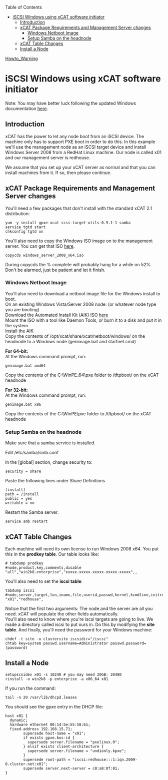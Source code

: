 <!-- START doctoc generated TOC please keep comment here to allow auto update -->
<!-- DON'T EDIT THIS SECTION, INSTEAD RE-RUN doctoc TO UPDATE -->
Table of Contents

- [iSCSI Windows using xCAT software initiator](#iscsi-windows-using-xcat-software-initiator)
  - [Introduction](#introduction)
  - [xCAT Package Requirements and Management Server changes](#xcat-package-requirements-and-management-server-changes)
    - [Windows Netboot Image](#windows-netboot-image)
    - [Setup Samba on the headnode](#setup-samba-on-the-headnode)
  - [xCAT Table Changes](#xcat-table-changes)
  - [Install a Node](#install-a-node)

<!-- END doctoc generated TOC please keep comment here to allow auto update -->

[Howto_Warning](Howto_Warning)


# iSCSI Windows using xCAT software initiator

Note: You may have better luck following the updated Windows documentation [here](http://www-03.ibm.com/support/techdocs/atsmastr.nsf/WebIndex/WP101470). 

## Introduction

xCAT has the power to let any node boot from an iSCSI device. The machine only has to support PXE boot in order to do this. In this example we'll use the management node as an iSCSI target device and install Windows Server 2008 from a RedHat Linux machine. Our node is called x01 and our management server is redhouse. 

We assume that you set up your xCAT server as normal and that you can install machines from it. If so, then please continue. 

## xCAT Package Requirements and Management Server changes

You'll need a few packages that don't install with the standard xCAT 2.1 distribution: 
    
    yum -y install gpxe-xcat scsi-target-utils-0.9.1-1 samba
    service tgtd start
    chkconfig tgtd on

You'll also need to copy the Windows ISO image on to the management server. You can get that ISO [here](http://www.microsoft.com/downloads/details.aspx?FamilyId=13C7300E-935C-415A-A79C-538E933D5424&WT.sp=_technet_,dcsjwb9vb00000c932fd0rjc7_5p3t&displaylang=en). 
    
    copycds windows_server_2008_x64.iso

During copycds the % complete will probably hang for a while on 52%. Don't be alarmed, just be patient and let it finish. 

### Windows Netboot Image

You'll also need to download a netboot image file for the Windows install to boot.  
On an existing Windows Vista/Server 2008 node: (or whatever node type you are booting)  
Download the Automated Install Kit (AIK) ISO [here](https://www.microsoft.com/downloads/details.aspx?displaylang=en&FamilyID=94bb6e34-d890-4932-81a5-5b50c657de08)  
Mount the ISO with a tool like Daemon Tools, or burn it to a disk and put it in the system  
Install the AIK  
Copy the contents of /opt/xcat/share/xcat/netboot/windows/ on the headnode to a Windows node (genimage.bat and startnet.cmd) 

**For 64-bit:**  
At the Windows command prompt, run: 
    
    genimage.bat amd64

Copy the contents of the C:\WinPE_64\pxe folder to /tftpboot/ on the xCAT headnode 

**For 32-bit:**  
At the Windows command prompt, run: 
    
    genimage.bat x86

Copy the contents of the C:\WinPE\pxe folder to /tftpboot/ on the xCAT headnode 

### Setup Samba on the headnode

Make sure that a samba service is installed. 

Edit /etc/samba/smb.conf 

In the [global] section, change security to: 
    
    security = share

Paste the following lines under Share Definitions 
    
    [install]
    path = /install
    public = yes
    writable = no

Restart the Samba server. 
    
    service smb restart

## xCAT Table Changes

Each machine will need its own license to run Windows 2008 x64. You put this in the **prodkey table**. Our table looks like: 
    
    # tabdump prodkey
    #node,product,key,comments,disable
    "all","win2k8.enterprise","xxxxx-xxxxx-xxxxx-xxxxx-xxxxx",,

You'll also need to set the **iscsi table**: 
    
    tabdump iscsi
    #node,server,target,lun,iname,file,userid,passwd,kernel,kcmdline,initrd,comments,disable
    "x01","redhouse",

Notice that the first two arguments: The node and the server are all you need. xCAT will populate the other fields automatically.  
You'll also need to know where you're iscsi targets are going to live. We made a directory called iscsi to put ours in. Do this by modifying the **site table**. And finally, you'll need the password for your Windows machine: 
    
    chdef -t site -o clustersite iscsidir="/iscsi"
    chtab key=system passwd.username=Administrator passwd.password=(password)

## Install a Node
    
    setupscsidev x01 -s 10240 # you may need 20GB: 20480
    rinstall -o win2k8 -p enterprise -a x86_64 x01

If you run the command: 
    
    tail -n 20 /var/lib/dhcpd.leases

You should see the gpxe entry in the DHCP file: 
    
    host x01 {
      dynamic;
      hardware ethernet 00:14:5e:55:58:61;
      fixed-address 192.168.15.71;
            supersede host-name = "x01";
            if exists gpxe.bus-id {
              supersede server.filename = "pxelinux.0";
            } elsif exists client-architecture {
              supersede server.filename = "undionly.kpxe";
            }
            supersede root-path = "iscsi:redhouse:::1:iqn.2009-0.cluster.net:x01";
            supersede server.next-server = c0:a8:0f:01;
    }
